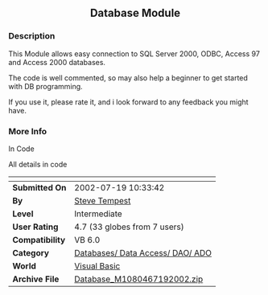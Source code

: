 ﻿<div align="center">

## Database Module


</div>

### Description

This Module allows easy connection to SQL Server 2000, ODBC, Access 97 and Access 2000 databases.

The code is well commented, so may also help a beginner to get started with DB programming.

If you use it, please rate it, and i look forward to any feedback you might have.
 
### More Info
 
In Code

All details in code


<span>             |<span>
---                |---
**Submitted On**   |2002-07-19 10:33:42
**By**             |[Steve Tempest](https://github.com/Planet-Source-Code/PSCIndex/blob/master/ByAuthor/steve-tempest.md)
**Level**          |Intermediate
**User Rating**    |4.7 (33 globes from 7 users)
**Compatibility**  |VB 6\.0
**Category**       |[Databases/ Data Access/ DAO/ ADO](https://github.com/Planet-Source-Code/PSCIndex/blob/master/ByCategory/databases-data-access-dao-ado__1-6.md)
**World**          |[Visual Basic](https://github.com/Planet-Source-Code/PSCIndex/blob/master/ByWorld/visual-basic.md)
**Archive File**   |[Database\_M1080467192002\.zip](https://github.com/Planet-Source-Code/steve-tempest-database-module__1-37064/archive/master.zip)








